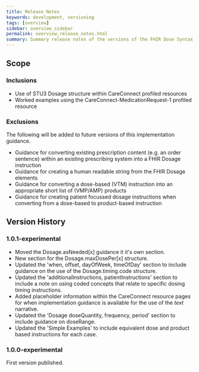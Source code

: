 ```yaml
---
title: Release Notes
keywords: development, versioning
tags: [overview]
sidebar: overview_sidebar
permalink: overview_release_notes.html
summary: Summary release notes of the versions of the FHIR Dose Syntax Implementation Guidance
---
```


## Scope ##

### Inclusions ###

  * Use of STU3 Dosage structure within CareConnect profiled resources
  * Worked examples using the CareConnect-MedicationRequest-1 profiled resource

### Exclusions ####

The following will be added to future versions of this implementation guidance.
* Guidance for converting existing prescription content (e.g. an order sentence) within an existing prescribing system into a FHIR Dosage instruction
* Guidance for creating a human readable string from the FHIR Dosage elements
* Guidance for converting a dose-based (VTM) instruction into an appropriate short list of (VMP/AMP) products 
* Guidance for creating patient focussed dosage instructions when converting from a dose-based to product-based instruction

## Version History ##

### 1.0.1-experimental ###
* Moved the Dosage.asNeeded[x] guidance it it's own section.
* New section for the Dosage.maxDosePer[x] structure.
* Updated the 'when, offset, dayOfWeek, timeOfDay' section to include guidance on the use of the Dosage.timing.code structure.
* Updated the 'additionalInstructions, patientInstructions' section to include a note on using coded concepts that relate to specific dosing timing instructions.
* Added placeholder information within the CareConnect resource pages for when implementation guidance is available for the use of the *text* narrative.
* Updated the 'Dosage doseQuantity, frequency, period' section to include guidance on doseRange.
* Updated the 'Simple Examples' to include equivalent dose and product based instructions for each case.

### 1.0.0-experimental ###
First version published.

